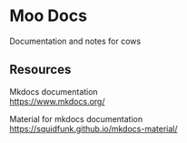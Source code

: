 # Moo Docs
Documentation and notes for cows

## Resources
Mkdocs documentation<br />
https://www.mkdocs.org/

Material for mkdocs documentation<br />
https://squidfunk.github.io/mkdocs-material/

